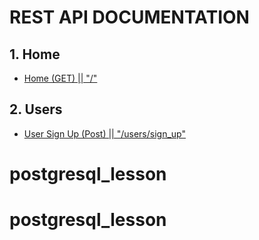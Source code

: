 # REST API DOCUMENTATION

## 1. Home

-   [Home (GET) || "/"](/docs/home.md)

## 2. Users

-   [User Sign Up (Post) || "/users/sign_up"](/docs/user.md)
# postgresql_lesson
# postgresql_lesson
